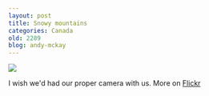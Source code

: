 ```yaml
---
layout: post
title: Snowy mountains
categories: Canada
old: 2289
blog: andy-mckay
---
```

<img src="http://farm6.static.flickr.com/5202/5195970734_bbe61b866b_z.jpg">
<p>I wish we'd had our proper camera with us. More on <a href="http://www.flickr.com/photos/43096515@N00/">Flickr</a></p>